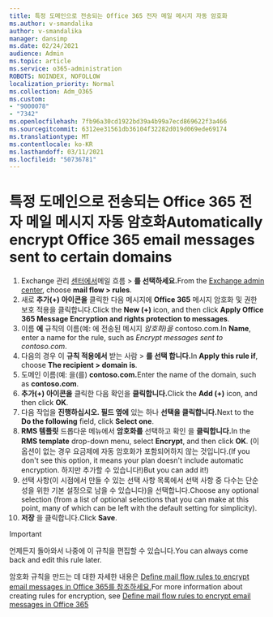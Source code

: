 ```yaml
---
title: 특정 도메인으로 전송되는 Office 365 전자 메일 메시지 자동 암호화
ms.author: v-smandalika
author: v-smandalika
manager: dansimp
ms.date: 02/24/2021
audience: Admin
ms.topic: article
ms.service: o365-administration
ROBOTS: NOINDEX, NOFOLLOW
localization_priority: Normal
ms.collection: Adm_O365
ms.custom:
- "9000078"
- "7342"
ms.openlocfilehash: 7fb96a30cd1922bd39a4b99a7ecd869622f3a466
ms.sourcegitcommit: 6312ee31561db36104f32282d019d069ede69174
ms.translationtype: MT
ms.contentlocale: ko-KR
ms.lasthandoff: 03/11/2021
ms.locfileid: "50736781"
---
```

# <a name="automatically-encrypt-office-365-email-messages-sent-to-certain-domains"></a><span data-ttu-id="def56-102">특정 도메인으로 전송되는 Office 365 전자 메일 메시지 자동 암호화</span><span class="sxs-lookup"><span data-stu-id="def56-102">Automatically encrypt Office 365 email messages sent to certain domains</span></span>

1. <span data-ttu-id="def56-103">Exchange 관리 [센터에서](https://outlook.office365.com/ecp/)메일 흐름 > **를 선택하세요.**</span><span class="sxs-lookup"><span data-stu-id="def56-103">From the [Exchange admin center](https://outlook.office365.com/ecp/), choose **mail flow > rules**.</span></span> 
2. <span data-ttu-id="def56-104">새로 **추가(+) 아이콘을** 클릭한 다음 메시지에 **Office 365** 메시지 암호화 및 권한 보호 적용을 클릭합니다.</span><span class="sxs-lookup"><span data-stu-id="def56-104">Click the **New (+)** icon, and then click **Apply Office 365 Message Encryption and rights protection to messages**.</span></span>
3. <span data-ttu-id="def56-105">이름 **에** 규칙의 이름(예: 에 전송된 메시지 *암호화)을* contoso.com.</span><span class="sxs-lookup"><span data-stu-id="def56-105">In **Name**, enter a name for the rule, such as *Encrypt messages sent to contoso.com*.</span></span>
4. <span data-ttu-id="def56-106">다음의 경우 이 **규칙 적용에서** 받는 사람 > **를 선택 합니다.**</span><span class="sxs-lookup"><span data-stu-id="def56-106">In **Apply this rule if**, choose **The recipient > domain is**.</span></span> 
5. <span data-ttu-id="def56-107">도메인 이름(예: 을(를) **contoso.com.**</span><span class="sxs-lookup"><span data-stu-id="def56-107">Enter the name of the domain, such as **contoso.com**.</span></span>
6. <span data-ttu-id="def56-108">**추가(+) 아이콘을** 클릭한 다음 확인을 **클릭합니다.**</span><span class="sxs-lookup"><span data-stu-id="def56-108">Click the **Add (+)** icon, and then click **OK**.</span></span>
7. <span data-ttu-id="def56-109">다음 작업을 **진행하십시오. 필드 옆에** 있는 하나 **선택을 클릭합니다.**</span><span class="sxs-lookup"><span data-stu-id="def56-109">Next to the **Do the following** field, click **Select one**.</span></span> 
8. <span data-ttu-id="def56-110">**RMS 템플릿** 드롭다운 메뉴에서 **암호화를** 선택하고 확인 을 **클릭합니다.**</span><span class="sxs-lookup"><span data-stu-id="def56-110">In the **RMS template** drop-down menu, select **Encrypt**, and then click **OK**.</span></span> <span data-ttu-id="def56-111">(이 옵션이 없는 경우 요금제에 자동 암호화가 포함되어하지 않는 것입니다.</span><span class="sxs-lookup"><span data-stu-id="def56-111">(If you don't see this option, it means your plan doesn't include automatic encryption.</span></span> <span data-ttu-id="def56-112">하지만 추가할 수 있습니다!)</span><span class="sxs-lookup"><span data-stu-id="def56-112">But you can add it!)</span></span>
9. <span data-ttu-id="def56-113">선택 사항(이 시점에서 만들 수 있는 선택 사항 목록에서 선택 사항 중 다수는 단순성을 위한 기본 설정으로 남을 수 있습니다)을 선택합니다.</span><span class="sxs-lookup"><span data-stu-id="def56-113">Choose any optional selection (from a list of optional selections that you can make at this point, many of which can be left with the default setting for simplicity).</span></span>
10. <span data-ttu-id="def56-114">**저장** 을 클릭합니다.</span><span class="sxs-lookup"><span data-stu-id="def56-114">Click **Save**.</span></span>

> [!IMPORTANT]
> <span data-ttu-id="def56-115">언제든지 돌아와서 나중에 이 규칙을 편집할 수 있습니다.</span><span class="sxs-lookup"><span data-stu-id="def56-115">You can always come back and edit this rule later.</span></span>

<span data-ttu-id="def56-116">암호화 규칙을 만드는 데 대한 자세한 내용은 [Define mail flow rules to encrypt email messages in Office 365를 참조하세요.](https://docs.microsoft.com/microsoft-365/compliance/define-mail-flow-rules-to-encrypt-email)</span><span class="sxs-lookup"><span data-stu-id="def56-116">For more information about creating rules for encryption, see [Define mail flow rules to encrypt email messages in Office 365](https://docs.microsoft.com/microsoft-365/compliance/define-mail-flow-rules-to-encrypt-email)</span></span>